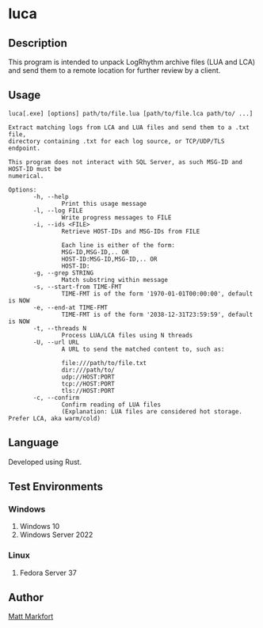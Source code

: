# luca

## Description

This program is intended to unpack LogRhythm archive files (LUA and LCA) and
send them to a remote location for further review by a client.

## Usage

```
luca[.exe] [options] path/to/file.lua [path/to/file.lca path/to/ ...]

Extract matching logs from LCA and LUA files and send them to a .txt file,
directory containing .txt for each log source, or TCP/UDP/TLS endpoint.

This program does not interact with SQL Server, as such MSG-ID and HOST-ID must be
numerical.

Options:
       -h, --help
               Print this usage message
       -l, --log FILE     
               Write progress messages to FILE
       -i, --ids <FILE>
               Retrieve HOST-IDs and MSG-IDs from FILE
               
               Each line is either of the form:
               MSG-ID,MSG-ID,.. OR
               HOST-ID:MSG-ID,MSG-ID,.. OR
               HOST-ID:
       -g, --grep STRING
               Match substring within message
       -s, --start-from TIME-FMT
               TIME-FMT is of the form '1970-01-01T00:00:00', default is NOW
       -e, --end-at TIME-FMT
               TIME-FMT is of the form '2038-12-31T23:59:59', default is NOW
       -t, --threads N
               Process LUA/LCA files using N threads
       -U, --url URL
               A URL to send the matched content to, such as:
               
               file:///path/to/file.txt
               dir:///path/to/
               udp://HOST:PORT
               tcp://HOST:PORT
               tls://HOST:PORT
       -c, --confirm      
               Confirm reading of LUA files
               (Explanation: LUA files are considered hot storage. Prefer LCA, aka warm/cold)
```

## Language

Developed using Rust.

## Test Environments

### Windows

1. Windows 10
2. Windows Server 2022

### Linux

1. Fedora Server 37

## Author

[Matt Markfort](https://paypal.me/markfortma)

